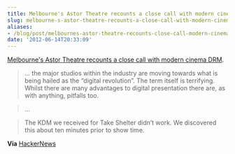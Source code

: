 ```yaml
---
title: Melbourne's Astor Theatre recounts a close call with modern cinema DRM
slug: melbourne-s-astor-theatre-recounts-a-close-call-with-modern-cinema-drm
aliases:
- /blog/post/melbournes-astor-theatre-recounts-close-call-modern-cinema-drm
date: '2012-06-14T20:33:09'
---
```


[Melbourne's Astor Theatre recounts a close call with modern cinema DRM](https://astortheatreblog.wordpress.com/2012/01/26/what-happened-last-night/).

> ...  the major studios within the industry are moving towards what is being hailed as the “digital revolution”. The term itself is terrifying. Whilst there are many advantages to digital presentation there are, as with anything, pitfalls too.

> ...

> The KDM we received for Take Shelter didn’t work. We discovered this about ten minutes prior to show time.

**Via** [HackerNews](http://news.ycombinator.com/item?id=4109151)

<!--more-->

